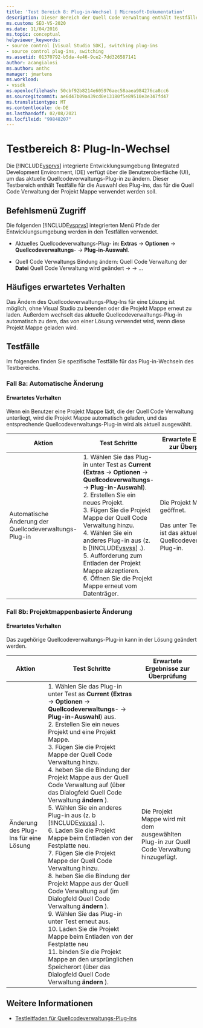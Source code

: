 ```yaml
---
title: 'Test Bereich 8: Plug-in-Wechsel | Microsoft-Dokumentation'
description: Dieser Bereich der Quell Code Verwaltung enthält Testfälle für die Auswahl des Plug-ins, das für die Quell Code Verwaltung von Projektmappen in Visual Studio verwendet werden soll.
ms.custom: SEO-VS-2020
ms.date: 11/04/2016
ms.topic: conceptual
helpviewer_keywords:
- source control [Visual Studio SDK], switching plug-ins
- source control plug-ins, switching
ms.assetid: 01370792-b5da-4e46-9ce2-7dd326587141
author: acangialosi
ms.author: anthc
manager: jmartens
ms.workload:
- vssdk
ms.openlocfilehash: 50cbf92b8214e605976aec58aaea984276ca8cc6
ms.sourcegitcommit: ae6d47b09a439cd0e13180f5e89510e3e347fd47
ms.translationtype: MT
ms.contentlocale: de-DE
ms.lasthandoff: 02/08/2021
ms.locfileid: "99848207"
---
```

# <a name="test-area-8-plug-in-switching"></a>Testbereich 8: Plug-In-Wechsel
Die [!INCLUDE[vsprvs](../../code-quality/includes/vsprvs_md.md)] integrierte Entwicklungsumgebung (Integrated Development Environment, IDE) verfügt über die Benutzeroberfläche (UI), um das aktuelle Quellcodeverwaltungs-Plug-in zu ändern. Dieser Testbereich enthält Testfälle für die Auswahl des Plug-ins, das für die Quell Code Verwaltung der Projekt Mappe verwendet werden soll.

## <a name="command-menu-access"></a>Befehlsmenü Zugriff
 Die folgenden [!INCLUDE[vsprvs](../../code-quality/includes/vsprvs_md.md)] integrierten Menü Pfade der Entwicklungsumgebung werden in den Testfällen verwendet.

- Aktuelles Quellcodeverwaltungs-Plug- **in: Extras**  ->  **Optionen**  ->  **Quellcodeverwaltungs**-  ->  **Plug-in-Auswahl**.

- Quell Code Verwaltungs Bindung ändern: Quell Code Verwaltung der **Datei** Quell Code Verwaltung wird geändert  ->    ->  ...

## <a name="common-expected-behavior"></a>Häufiges erwartetes Verhalten
 Das Ändern des Quellcodeverwaltungs-Plug-Ins für eine Lösung ist möglich, ohne Visual Studio zu beenden oder die Projekt Mappe erneut zu laden. Außerdem wechselt das aktuelle Quellcodeverwaltungs-Plug-in automatisch zu dem, das von einer Lösung verwendet wird, wenn diese Projekt Mappe geladen wird.

## <a name="test-cases"></a>Testfälle
 Im folgenden finden Sie spezifische Testfälle für das Plug-in-Wechseln des Testbereichs.

### <a name="case-8a-automatic-change"></a>Fall 8a: Automatische Änderung

#### <a name="expected-behavior"></a>Erwartetes Verhalten
 Wenn ein Benutzer eine Projekt Mappe lädt, die der Quell Code Verwaltung unterliegt, wird die Projekt Mappe automatisch geladen, und das entsprechende Quellcodeverwaltungs-Plug-in wird als aktuell ausgewählt.

| Aktion | Test Schritte | Erwartete Ergebnisse zur Überprüfung |
| - | - | - |
| Automatische Änderung der Quellcodeverwaltungs-Plug-in | 1. Wählen Sie das Plug-in unter Test as **Current (Extras**  ->  **Optionen**  ->  **Quellcodeverwaltungs**-  ->  **Plug-in-Auswahl**).<br />2. Erstellen Sie ein neues Projekt.<br />3. Fügen Sie die Projekt Mappe der Quell Code Verwaltung hinzu.<br />4. Wählen Sie ein anderes Plug-in aus (z. b [!INCLUDE[vsvss](../../extensibility/includes/vsvss_md.md)] .).<br />5. Aufforderung zum Entladen der Projekt Mappe akzeptieren.<br />6. Öffnen Sie die Projekt Mappe erneut vom Datenträger. | Die Projekt Mappe wird geöffnet.<br /><br /> Das unter Test-Plug-in ist das aktuelle Quellcodeverwaltungs-Plug-in. |

### <a name="case-8b-solution-based-change"></a>Fall 8b: Projektmappenbasierte Änderung

#### <a name="expected-behavior"></a>Erwartetes Verhalten
 Das zugehörige Quellcodeverwaltungs-Plug-in kann in der Lösung geändert werden.

| Aktion | Test Schritte | Erwartete Ergebnisse zur Überprüfung |
|----------------------------------| - | - |
| Änderung des Plug-Ins für eine Lösung | 1. Wählen Sie das Plug-in unter Test as **Current (Extras**  ->  **Optionen**  ->  **Quellcodeverwaltungs**-  ->  **Plug-in-Auswahl**) aus.<br />2. Erstellen Sie ein neues Projekt und eine Projekt Mappe.<br />3. Fügen Sie die Projekt Mappe der Quell Code Verwaltung hinzu.<br />4. heben Sie die Bindung der Projekt Mappe aus der Quell Code Verwaltung auf (über das Dialogfeld Quell Code Verwaltung **ändern** ).<br />5. Wählen Sie ein anderes Plug-in aus (z. b [!INCLUDE[vsvss](../../extensibility/includes/vsvss_md.md)] .).<br />6. Laden Sie die Projekt Mappe beim Entladen von der Festplatte neu.<br />7. Fügen Sie die Projekt Mappe der Quell Code Verwaltung hinzu.<br />8. heben Sie die Bindung der Projekt Mappe aus der Quell Code Verwaltung auf (im Dialogfeld Quell Code Verwaltung **ändern** ).<br />9. Wählen Sie das Plug-in unter Test erneut aus.<br />10. Laden Sie die Projekt Mappe beim Entladen von der Festplatte neu<br />11. binden Sie die Projekt Mappe an den ursprünglichen Speicherort (über das Dialogfeld Quell Code Verwaltung **ändern** ). | Die Projekt Mappe wird mit dem ausgewählten Plug-in zur Quell Code Verwaltung hinzugefügt. |

## <a name="see-also"></a>Weitere Informationen
- [Testleitfaden für Quellcodeverwaltungs-Plug-Ins](../../extensibility/internals/test-guide-for-source-control-plug-ins.md)
